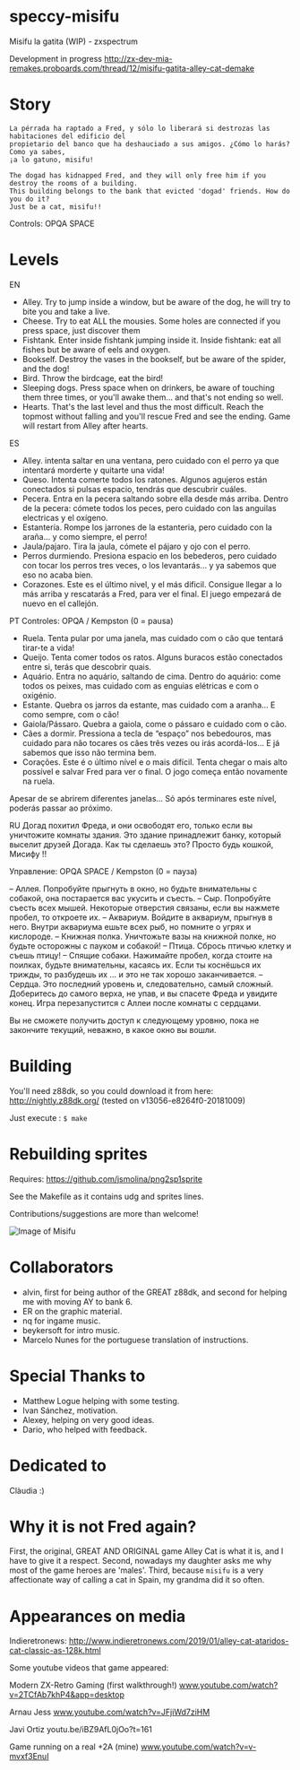 # speccy-misifu
Misifu la gatita (WIP) - zxspectrum

Development in progress
http://zx-dev-mia-remakes.proboards.com/thread/12/misifu-gatita-alley-cat-demake

# Story
```
La pérrada ha raptado a Fred, y sólo lo liberará si destrozas las habitaciones del edificio del 
propietario del banco que ha deshauciado a sus amigos. ¿Cómo lo harás? Como ya sabes, 
¡a lo gatuno, misifu!
```

```
The dogad has kidnapped Fred, and they will only free him if you destroy the rooms of a building. 
This building belongs to the bank that evicted 'dogad' friends. How do you do it? 
Just be a cat, misifu!!
```
Controls: OPQA SPACE

# Levels

EN
- Alley. Try to jump inside a window, but be aware of the dog, he will try to bite you and take a live.
- Cheese. Try to eat ALL the mousies. Some holes are connected if you press space, just discover them
- Fishtank. Enter inside fishtank jumping inside it. Inside fishtank: eat all fishes but be aware of eels and oxygen.
- Bookself. Destroy the vases in the bookself, but be aware of the spider, and the dog!
- Bird. Throw the birdcage, eat the bird!
- Sleeping dogs. Press space when on drinkers, be aware of touching them three times, or you'll awake them... and that's not ending so well.
- Hearts. That's the last level and thus the most difficult. Reach the topmost without falling and you'll rescue Fred and see the ending. 
Game will restart from Alley after hearts.

ES
- Alley. intenta saltar en una ventana, pero cuidado con el perro ya que intentará morderte y quitarte una vida!
- Queso. Intenta comerte todos los ratones. Algunos agujeros están conectados si pulsas espacio, tendrás que descubrir cuáles.
- Pecera. Entra en la pecera saltando sobre ella desde más arriba. Dentro de la pecera: cómete todos los peces, pero cuidado con las anguilas electricas y el oxígeno.
- Estantería. Rompe los jarrones de la estanteria, pero cuidado con la araña... y como siempre, el perro!
- Jaula/pajaro. Tira la jaula, cómete el pájaro y ojo con el perro.
- Perros durmiendo. Presiona espacio en los bebederos, pero cuidado con tocar los perros tres veces, o los levantarás... y ya sabemos que eso no acaba bien.
- Corazones. Este es el último nivel, y el más dificil. Consigue llegar a lo más arriba y rescatarás a Fred, para ver el final.
El juego empezará de nuevo en el callejón.

PT
Controles: OPQA / Kempston (0 = pausa)

- Ruela. Tenta pular por uma janela, mas cuidado com o cão que tentará tirar-te a vida!
- Queijo. Tenta comer todos os ratos. Alguns buracos estão conectados entre si, terás que descobrir quais.
- Aquário. Entra no aquário, saltando de cima. Dentro do aquário: come todos os peixes, mas cuidado com as enguias elétricas e com o oxigénio.
- Estante. Quebra os jarros da estante, mas cuidado com a aranha... E como sempre, com o cão!
- Gaiola/Pássaro. Quebra a gaiola, come o pássaro e cuidado com o cão.
- Cães a dormir. Pressiona a tecla de “espaço” nos bebedouros, mas cuidado para não tocares os cães três vezes ou irás acordá-los... E já sabemos que isso não termina bem.
- Corações. Este é o último nível e o mais difícil. Tenta chegar o mais alto possível e salvar Fred para ver o final. O jogo começa então novamente na ruela.

Apesar de se abrirem diferentes janelas... Só após terminares este nível, poderás passar ao próximo. 

RU
Догад похитил Фреда, и они освободят его, только если вы уничтожите комнаты здания. Это здание принадлежит банку, который выселит друзей Догада. Как ты сделаешь это? Просто будь кошкой, Мисифу !!

Управление: OPQA SPACE / Kempston (0 = пауза)

– Аллея. Попробуйте прыгнуть в окно, но будьте внимательны с собакой, она постарается вас укусить и съесть.
– Сыр. Попробуйте съесть всех мышей. Некоторые отверстия связаны, если вы нажмете пробел, то откроете их.
– Аквариум. Войдите в аквариум, прыгнув в него. Внутри аквариума ешьте всех рыб, но помните о угрях и кислороде.
– Книжная полка. Уничтожьте вазы на книжной полке, но будьте осторожны с пауком и собакой!
– Птица. Сбрось птичью клетку и съешь птицу!
– Спящие собаки. Нажимайте пробел, когда стоите на поилках, будьте внимательны, касаясь их. Если ты коснёшься их трижды, то разбудешь их … и это не так хорошо заканчивается.
– Сердца. Это последний уровень и, следовательно, самый сложный. Доберитесь до самого верха, не упав, и вы спасете Фреда и увидите конец.
Игра перезапустится с Аллеи после комнаты с сердцами.

Вы не сможете получить доступ к следующему уровню, пока не закончите текущий, неважно, в какое окно вы вошли.

# Building
You'll need z88dk, so you could download it from here:
http://nightly.z88dk.org/
(tested on v13056-e8264f0-20181009)

Just execute :
`$ make` 

# Rebuilding sprites
Requires:
https://github.com/jsmolina/png2sp1sprite

See the Makefile as it contains udg and sprites lines.



Contributions/suggestions are more than welcome!

![Image of Misifu](https://user-images.githubusercontent.com/447481/50655530-c5d09800-0f90-11e9-8c1a-0f209cd2cd70.png)


# Collaborators
* alvin, first for being author of the GREAT z88dk, and second for helping me with moving AY to bank 6.
* ER on the graphic material.
* nq for ingame music.
* beykersoft for intro music.
* Marcelo Nunes for the portuguese translation of instructions.

# Special Thanks to
* Matthew Logue helping with some testing.
* Ivan Sánchez, motivation.
* Alexey, helping on very good ideas.
* Dario, who helped with feedback.

# Dedicated to
Clàudia :)

# Why it is not Fred again?
First, the original, GREAT AND ORIGINAL game Alley Cat is what it is, and I have to give it a respect. 
Second, nowadays my daughter asks me why most of the game heroes are 'males'.
Third, because `misifu` is a very affectionate way of calling a cat in Spain, my grandma did it so often.

# Appearances on media
Indieretronews:
http://www.indieretronews.com/2019/01/alley-cat-ataridos-cat-classic-as-128k.html

Some youtube videos that game appeared:

Modern ZX-Retro Gaming (first walkthrough!)
www.youtube.com/watch?v=2TCfAb7khP4&app=desktop

Arnau Jess
www.youtube.com/watch?v=JFjiWd7ziHM

Javi Ortiz
youtu.be/iBZ9AfL0jOo?t=161

Game running on a real +2A (mine)
www.youtube.com/watch?v=v-mvxf3EnuI


